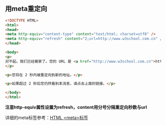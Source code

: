 ## 用meta重定向



```html
<!DOCTYPE HTML>
<html>
<head>
<meta http-equiv="content-type" content="text/html; charset=utf8" />
<meta http-equiv="refresh" content="2;url=http://www.w3school.com.cn" />
</head>

<body>
<p>
对不起。我们已经搬家了。您的 URL 是 <a href="http://www.w3school.com.cn">http://www.w3school.com.cn</a>
</p>

<p>您将在 2 秒内被重定向到新的地址。</p>

<p>如果超过 2 秒后您仍然看到本消息，请点击上面的链接。</p>

</body>
</html>

```

**注意http-equiv属性设置为refresh，content用分号分隔重定向秒数与url** 

详细的meta标签参考：[HTML \<meta\>标签](http://www.w3school.com.cn/tags/tag_meta.asp) 